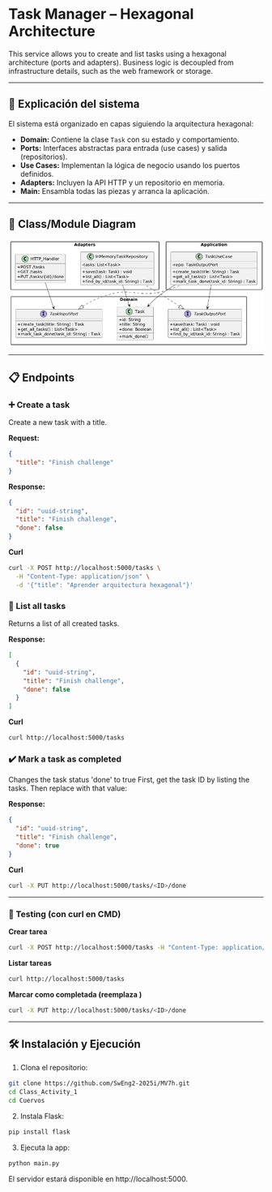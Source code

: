 # Task Manager – Hexagonal Architecture

This service allows you to create and list tasks using a hexagonal architecture (ports and adapters). Business logic is decoupled from infrastructure details, such as the web framework or storage.

---

## 🧠 Explicación del sistema

El sistema está organizado en capas siguiendo la arquitectura hexagonal:

- **Domain:** Contiene la clase `Task` con su estado y comportamiento.
- **Ports:** Interfaces abstractas para entrada (use cases) y salida (repositorios).
- **Use Cases:** Implementan la lógica de negocio usando los puertos definidos.
- **Adapters:** Incluyen la API HTTP y un repositorio en memoria.
- **Main:** Ensambla todas las piezas y arranca la aplicación.

---

## 📐 Class/Module Diagram

![Class/Module Diagram](classL_diagram.png)

---

## 📋 Endpoints

### ➕ Create a task

Create a new task with a title.

**Request:**
```json
{
  "title": "Finish challenge"
}
```

**Response:**
```json
{
  "id": "uuid-string",
  "title": "Finish challenge",
  "done": false
}
```

**Curl**
```bash
curl -X POST http://localhost:5000/tasks \
  -H "Content-Type: application/json" \
  -d '{"title": "Aprender arquitectura hexagonal"}'
```

### 📄 List all tasks

Returns a list of all created tasks.

**Response:**
```json
[
  {
    "id": "uuid-string",
    "title": "Finish challenge",
    "done": false
  }
]
```

**Curl**
```bash
curl http://localhost:5000/tasks
```

### ✔️ Mark a task as completed

Changes the task status 'done' to true
First, get the task ID by listing the tasks. Then replace <ID> with that value:

**Response:**
```json
{
  "id": "uuid-string",
  "title": "Finish challenge",
  "done": true
}
```

**Curl**
```bash
curl -X PUT http://localhost:5000/tasks/<ID>/done
```

---

### 🔳 Testing (con curl en CMD)

**Crear tarea**
```bash
curl -X POST http://localhost:5000/tasks -H "Content-Type: application/json" -d "{\"title\": \"Finish challenge\"}"
```

**Listar tareas**
```bash
curl http://localhost:5000/tasks
```

**Marcar como completada (reemplaza <ID>)**
```bash
curl -X PUT http://localhost:5000/tasks/<ID>/done
```

---

## 🛠️ Instalación y Ejecución

1. Clona el repositorio:

```bash
git clone https://github.com/SwEng2-2025i/MV7h.git
cd Class_Activity_1
cd Cuervos
```

2. Instala Flask:
   
```bash
pip install flask
```

3. Ejecuta la app:
   
```bash
python main.py
```
El servidor estará disponible en http://localhost:5000.
